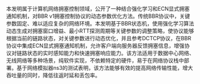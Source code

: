 本发明属于计算机网络拥塞控制领域，公开了一种结合强化学习和ECN显式拥塞通知机制，对BBR v1拥塞控制协议的动态参数优化方法。传统BBR协议中，关键参数固定、难以适应复杂的网络环境。本发明基于BBR状态机，使用强化学习算法动态生成对拥塞窗口增益、最小RTT探测周期等关键参数的调整策略，使协议能够根据当前的链路状态，对关键参数进行动态优化，并且参考DCTCP协议，在BBR协议中集成ECN显式拥塞通知机制，允许客户端向服务器反馈拥塞信息，增强协议对链路状态的实时感知能力和快速拥塞响应能力。该方法适用于数据中心网络、无线网络等多种场景，纯软件实现，不依赖特定的硬件，易于在网络协议栈中部署。基于网络模拟器ns3的测试表明，该方法能够有效的提高网络传输性能，增大吞吐量的同时，降低往返时延和丢包率。
